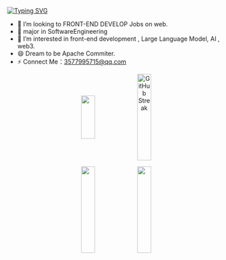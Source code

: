 [![Typing SVG](https://readme-typing-svg.herokuapp.com?font=Fira+Code&pause=1000&random=false&width=435&lines=Hi+I+am+Su+%F0%9F%91%8B;A+Front-end+development+engineer)](https://git.io/typing-svg)
- 👀 I’m looking to FRONT-END DEVELOP Jobs on web.
- 🌱 major in SoftwareEngineering
- 💞️ I’m interested in front-end development , Large Language Model,  AI , web3. 
- 😄 Dream to be Apache Commiter.
- ⚡ Connect Me：3577995715@qq.com
  
<p align="center">
  <img align="center" height="100" width="25%" src="https://github-readme-stats.vercel.app/api?username=LofiSu&show_icons=true&theme=highcontrast"/>
  <!-- 连续贡献数据记录 -->
  <img  align="center" height="200" width="25%" src="https://streak-stats.demolab.com?user=LofiSu&theme=highcontrast&border_radius=5&locale=zh_Hans&date_format=%5BY.%5Dn.j" alt="GitHub Streak" />
</p>

<p align="center">
  <img align="center"  width="25%" height="200" src="https://github-readme-stats.vercel.app/api/top-langs/?username=LofiSu&theme=highcontrast"/>
  <img align="center"  width="25%" height="200" src="https://github-readme-stats.vercel.app/api/top-langs/?username=LofiSu&theme=highcontrast&hide_border=true&layout=donut-vertical&langs_count=6" />
</p>

<!---
LofiSu/LofiSu is a ✨ special ✨ repository because its `README.md` (this file) appears on your GitHub profile.
You can click the Preview link to take a look at your changes.
--->
